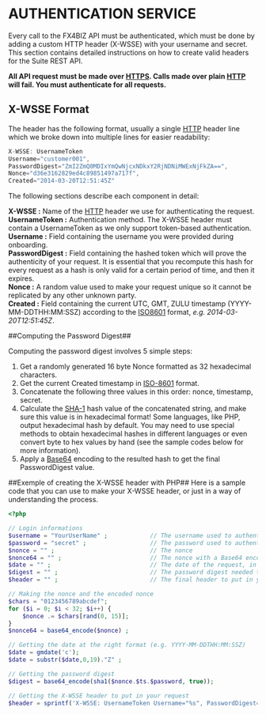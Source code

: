 # AUTHENTICATION SERVICE #

Every call to the FX4BIZ API must be authenticated, which must be done by adding a custom HTTP header (X-WSSE) with your username and secret.  
This section contains detailed instructions on how to create valid headers for the Suite REST API.

**All API request must be made over [HTTPS](http://en.wikipedia.org/wiki/HTTPS). Calls made over plain [HTTP](http://en.wikipedia.org/wiki/HTTP) will fail. You must authenticate for all requests.**

## X-WSSE Format ##

The header has the following format, usually a single [HTTP](http://en.wikipedia.org/wiki/HTTP) header line which we broke down into multiple lines for easier readability:

```js
X-WSSE: UsernameToken
Username="customer001",
PasswordDigest="ZmI2ZmQ0MDIxYmQwNjcxNDkxY2RjNDNiMWExNjFkZA==",
Nonce="d36e3162829ed4c89851497a717f",
Created="2014-03-20T12:51:45Z"
```

The following sections describe each component in detail:

**X-WSSE :** Name of the [HTTP](http://en.wikipedia.org/wiki/HTTP) header we use for authenticating the request.  
**UsernameToken :** Authentication method. The X-WSSE header must contain a UsernameToken as we only support token-based authentication.  
**Username :** Field containing the username you were provided during onboarding.  
**PasswordDigest :** Field containing the hashed token which will prove the authenticity of your request. It is essential that you recompute this hash for every request as a hash is only valid for a certain period of time, and then it expires.  
**Nonce :** A random value used to make your request unique so it cannot be replicated by any other unknown party.  
**Created :** Field containing the current UTC, GMT, ZULU timestamp (YYYY-MM-DDTHH:MM:SSZ) according to the [ISO8601](http://fr.wikipedia.org/wiki/ISO_8601) format, *e.g. 2014-03-20T12:51:45Z*.

##Computing the Password Digest##

Computing the password digest involves 5 simple steps:

1. Get a randomly generated 16 byte Nonce formatted as 32 hexadecimal characters.
2. Get the current Created timestamp in [ISO-8601](http://fr.wikipedia.org/wiki/ISO_8601) format.
3. Concatenate the following three values in this order: nonce, timestamp, secret.
4. Calculate the [SHA-1](http://fr.wikipedia.org/wiki/SHA-1) hash value of the concatenated string, and make sure this value is in hexadecimal format! Some languages, like PHP, output hexadecimal hash by default. You may need to use special methods to obtain hexadecimal hashes in different languages or even convert byte to hex values by hand (see the sample codes below for more information).
5. Apply a [Base64](http://fr.wikipedia.org/wiki/Base64) encoding to the resulted hash to get the final PasswordDigest value.

##Exemple of creating the X-WSSE header with PHP##
Here is a sample code that you can use to make your X-WSSE header, or just in a way of understanding the process.

```php
<?php

// Login informations
$username = "YourUserName" ;			// The username used to authenticate
$password = "secret" ;					// The password used to authenticate
$nonce = "" ;							// The nonce
$nonce64 = "" ;							// The nonce with a Base64 encoding
$date = "" ;							// The date of the request, in  ISO 8601 format
$digest = "" ;							// The password digest needed to authenticate you
$header = "" ; 							// The final header to put in your request

// Making the nonce and the encoded nonce
$chars = "0123456789abcdef";
for ($i = 0; $i < 32; $i++) {
    $nonce .= $chars[rand(0, 15)];
}
$nonce64 = base64_encode($nonce) ;

// Getting the date at the right format (e.g. YYYY-MM-DDTHH:MM:SSZ)
$date = gmdate('c');
$date = substr($date,0,19)."Z" ;

// Getting the password digest
$digest = base64_encode(sha1($nonce.$ts.$password, true));

// Getting the X-WSSE header to put in your request
$header = sprintf('X-WSSE: UsernameToken Username="%s", PasswordDigest="%s", Nonce="%s", Created="%s"',$username, $digest, $nonce64, $date);

```

